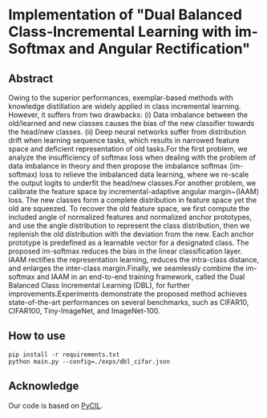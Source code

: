 # Implementation of "Dual Balanced Class-Incremental Learning with im-Softmax and Angular Rectification"

## Abstract

Owing to the superior performances, exemplar-based methods with knowledge distillation are widely applied in class incremental learning. However, it suffers from two drawbacks: (i) Data imbalance between the old/learned and new classes causes the bias of the new classifier towards the head/new classes. (ii) Deep neural networks suffer from distribution drift when learning sequence tasks, which results in narrowed feature space and deficient representation of old tasks.For the first problem, we analyze the insufficiency of softmax loss when dealing with the problem of data imbalance in theory and then propose the imbalance softmax (im-softmax) loss to relieve the imbalanced data learning, where we re-scale the output logits to underfit the head/new classes.For another problem, we calibrate the feature space by incremental-adaptive angular margin~(IAAM) loss. The new classes form a complete distribution in feature space yet the old are squeezed. To recover the old feature space, we first compute the included angle of normalized features and normalized anchor prototypes, and use the angle distribution to represent the class distribution, then we replenish the old distribution with the deviation from the new. Each anchor prototype is predefined as a learnable vector for a designated class. The proposed im-softmax reduces the bias in the linear classification layer. IAAM rectifies the representation learning, reduces the intra-class distance, and enlarges the inter-class margin.Finally, we seamlessly combine the im-softmax and IAAM in an end-to-end training framework, called the Dual Balanced Class Incremental Learning (DBL), for further improvements.Experiments demonstrate the proposed method achieves state-of-the-art performances on several benchmarks, such as CIFAR10, CIFAR100, Tiny-ImageNet, and ImageNet-100.

## How to use

```
pip install -r requirements.txt
python main.py --config=./exps/dbl_cifar.json
```

## Acknowledge

Our code is based on [PyCIL](https://github.com/G-U-N/PyCIL).
